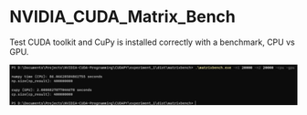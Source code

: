 # NVIDIA_CUDA_Matrix_Bench
Test CUDA toolkit and CuPy is installed correctly with a benchmark, CPU vs GPU.


![plot](./example.png)
